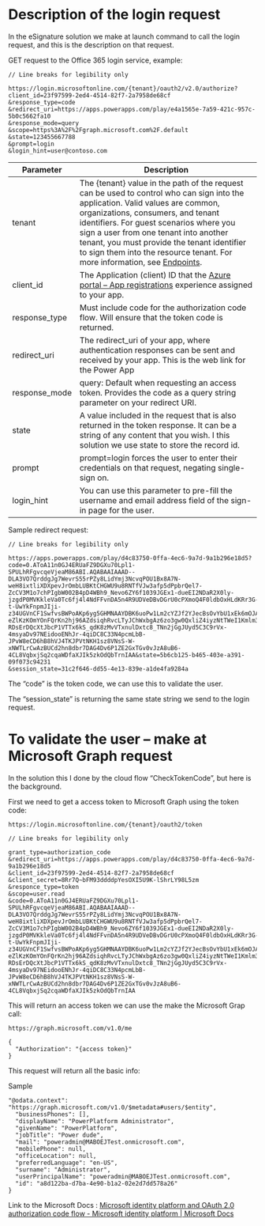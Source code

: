 # Description of the login request

In the eSignature solution we make at launch command to call the login request,
and this is the description on that request.

GET request to the Office 365 login service, example:

~~~~~~~~~~~~~~~~~~~~~~~~~~~~~~~~~~~~~~~~~~~~~~~~~~~~~~~~~~~~~~~~~~~~~~~ HTTP GET
// Line breaks for legibility only

https://login.microsoftonline.com/{tenant}/oauth2/v2.0/authorize?
client_id=23f97599-2ed4-4514-82f7-2a7958de68cf 
&response_type=code
&redirect_uri=https://apps.powerapps.com/play/e4a1565e-7a59-421c-957c-5b0c5662fa10
&response_mode=query
&scope=https%3A%2F%2Fgraph.microsoft.com%2F.default
&state=123455667788
&prompt=login
&login_hint=user@contoso.com
~~~~~~~~~~~~~~~~~~~~~~~~~~~~~~~~~~~~~~~~~~~~~~~~~~~~~~~~~~~~~~~~~~~~~~~~~~~~~~~~

| Parameter     | Description                                                                                                                                                                                                                                                                                                                                                                                                                                                                                     |
|---------------|-------------------------------------------------------------------------------------------------------------------------------------------------------------------------------------------------------------------------------------------------------------------------------------------------------------------------------------------------------------------------------------------------------------------------------------------------------------------------------------------------|
| tenant        | The {tenant} value in the path of the request can be used to control who can sign into the application. Valid values are common, organizations, consumers, and tenant identifiers. For guest scenarios where you sign a user from one tenant into another tenant, you must provide the tenant identifier to sign them into the resource tenant. For more information, see [Endpoints](https://docs.microsoft.com/en-us/azure/active-directory/develop/active-directory-v2-protocols#endpoints). |
| client_id     | The Application (client) ID that the [Azure portal – App registrations](https://go.microsoft.com/fwlink/?linkid=2083908) experience assigned to your app.                                                                                                                                                                                                                                                                                                                                       |
| response_type | Must include code for the authorization code flow. Will ensure that the token code is returned.                                                                                                                                                                                                                                                                                                                                                                                                 |
| redirect_uri  | The redirect_uri of your app, where authentication responses can be sent and received by your app. This is the web link for the Power App                                                                                                                                                                                                                                                                                                                                                       |
| response_mode | query: Default when requesting an access token. Provides the code as a query string parameter on your redirect URI.                                                                                                                                                                                                                                                                                                                                                                             |
| state         | A value included in the request that is also returned in the token response. It can be a string of any content that you wish. I this solution we use state to store the record id.                                                                                                                                                                                                                                                                                                              |
| prompt        | prompt=login forces the user to enter their credentials on that request, negating single-sign on.                                                                                                                                                                                                                                                                                                                                                                                               |
| login_hint    | You can use this parameter to pre-fill the username and email address field of the sign-in page for the user.                                                                                                                                                                                                                                                                                                                                                                                   |

Sample redirect request:

~~~~~~~~~~~~~~~~~~~~~~~~~~~~~~~~~~~~~~~~~~~~~~~~~~~~~~~~~~~~~~~~~~~~~~~~~~~ HTTP
// Line breaks for legibility only

https://apps.powerapps.com/play/d4c83750-0ffa-4ec6-9a7d-9a1b296e18d5?
code=0.AToA11n0GJ4ERUaFZ9DGXu70Lpl1-SPULhRFgvcqeVjeaM86ABI.AQABAAIAAAD--DLA3VO7QrddgJg7WevrS55rPZy8LidYmj3NcvqPOU1Bx8A7N-weH8ixtliXDXpevJrOmbLUBKtCHGWU9u8RNTfVJw3afp5dPpbrQel7-ZcCV3M1o7chPIgbW002B4pD4WBh9_Nevo6ZY6f1039JGEx1-dueEI2NDaR2X0ly-jzgdP0MVKkleVa0Tc6fj4l4NdFFvnDA5n4R9UDVeDBvDGrU0cPXmoQ4F0ldbOxHLdKRr3G-t-UwYkFnpmJIji-z34UGVnCF1SwfvsBWPoAKp6yg5GHMNAAYDBK6uoPw1Lm2cYZJf2YJecBsOvYbU1xEk6mOJAnMYQP4ZAoF_u63I3V3Y-eZlKzKOmYOnFQrKn2hj96AZdsiqhRvcLTyJChWxbgAz6zo3gw0QxliZ4iyzNtTWeI1Kmlm3QzQaawTlaytHz9SR5uUEfL5-RDsErDQcXtJbcP1VTTx6kS_qdK8zMvVTxnulDxtc8_TNn2jGgJUyd5C3C9rVx-4msyaDv97NEidooENhJr-4qiDC8C33N4pcmLbB-JPvW8eCD6hB8hVJ4TKJPVtNKH1sz8VNsS-W-xNWTLrCwAzBUCd2hn8dbr7DAG4Dv6P1ZE2GxTGv0vJzA8uB6-4CL8VqbxjSq2cqaWDfaXJIk5zkOdQbTrnIAA&state=5b6cb125-b465-403e-a391-09f073c94231
&session_state=31c2f646-dd55-4e13-839e-a1de4fa9284a
~~~~~~~~~~~~~~~~~~~~~~~~~~~~~~~~~~~~~~~~~~~~~~~~~~~~~~~~~~~~~~~~~~~~~~~~~~~~~~~~

The “code” is the token code, we can use this to validate the user.

The “session_state” is returning the same state string we send to the login
request.

# To validate the user – make at Microsoft Graph request

In the solution this I done by the cloud flow “CheckTokenCode”, but here is the
background.

First we need to get a access token to Microsoft Graph using the token code:

~~~~~~~~~~~~~~~~~~~~~~~~~~~~~~~~~~~~~~~~~~~~~~~~~~~~~~~~~~~~~~~~~~~~~~ HTTP POST
https://login.microsoftonline.com/{tenant}/oauth2/token

// Line breaks for legibility only

grant_type=authorization_code
&redirect_uri=https://apps.powerapps.com/play/d4c83750-0ffa-4ec6-9a7d-9a1b296e18d5
&client_id=23f97599-2ed4-4514-82f7-2a7958de68cf
&client_secret=8Rr7Q~bFM93ddddpYesOXI5U9K-lShrLY98L5zm
&responce_type=token
&scope=user.read
&code=0.AToA11n0GJ4ERUaFZ9DGXu70Lpl1-SPULhRFgvcqeVjeaM86ABI.AQABAAIAAAD--DLA3VO7QrddgJg7WevrS55rPZy8LidYmj3NcvqPOU1Bx8A7N-weH8ixtliXDXpevJrOmbLUBKtCHGWU9u8RNTfVJw3afp5dPpbrQel7-ZcCV3M1o7chPIgbW002B4pD4WBh9_Nevo6ZY6f1039JGEx1-dueEI2NDaR2X0ly-jzgdP0MVKkleVa0Tc6fj4l4NdFFvnDA5n4R9UDVeDBvDGrU0cPXmoQ4F0ldbOxHLdKRr3G-t-UwYkFnpmJIji-z34UGVnCF1SwfvsBWPoAKp6yg5GHMNAAYDBK6uoPw1Lm2cYZJf2YJecBsOvYbU1xEk6mOJAnMYQP4ZAoF_u63I3V3Y-eZlKzKOmYOnFQrKn2hj96AZdsiqhRvcLTyJChWxbgAz6zo3gw0QxliZ4iyzNtTWeI1Kmlm3QzQaawTlaytHz9SR5uUEfL5-RDsErDQcXtJbcP1VTTx6kS_qdK8zMvVTxnulDxtc8_TNn2jGgJUyd5C3C9rVx-4msyaDv97NEidooENhJr-4qiDC8C33N4pcmLbB-JPvW8eCD6hB8hVJ4TKJPVtNKH1sz8VNsS-W-xNWTLrCwAzBUCd2hn8dbr7DAG4Dv6P1ZE2GxTGv0vJzA8uB6-4CL8VqbxjSq2cqaWDfaXJIk5zkOdQbTrnIAA
~~~~~~~~~~~~~~~~~~~~~~~~~~~~~~~~~~~~~~~~~~~~~~~~~~~~~~~~~~~~~~~~~~~~~~~~~~~~~~~~

This will return an access token we can use the make the Microsoft Grap call:

~~~~~~~~~~~~~~~~~~~~~~~~~~~~~~~~~~~~~~~~~~~~~~~~~~~~~~~~~~~~~~~~~~~~~~~ HTTP GET
https://graph.microsoft.com/v1.0/me

{
  "Authorization": "{access token}"
}
~~~~~~~~~~~~~~~~~~~~~~~~~~~~~~~~~~~~~~~~~~~~~~~~~~~~~~~~~~~~~~~~~~~~~~~~~~~~~~~~

This request will return all the basic info:

Sample

~~~~~~~~~~~~~~~~~~~~~~~~~~~~~~~~~~~~~~~~~~~~~~~~~~~~~~~~~~~~~~~~~~~~~~~~~~~~~~~~
"@odata.context": "https://graph.microsoft.com/v1.0/$metadata#users/$entity",
  "businessPhones": [],
  "displayName": "PowerPlatform Administrator",
  "givenName": "PowerPlatform",
  "jobTitle": "Power dude",
  "mail": "poweradmin@MABOEJTest.onmicrosoft.com",
  "mobilePhone": null,
  "officeLocation": null,
  "preferredLanguage": "en-US",
  "surname": "Administrator",
  "userPrincipalName": "poweradmin@MABOEJTest.onmicrosoft.com",
  "id": "a8d122ba-d7ba-4e90-b1a2-02e2d7dd578a26"
}
~~~~~~~~~~~~~~~~~~~~~~~~~~~~~~~~~~~~~~~~~~~~~~~~~~~~~~~~~~~~~~~~~~~~~~~~~~~~~~~~

Link to the Microsoft Docs : [Microsoft identity platform and OAuth 2.0
authorization code flow - Microsoft identity platform \| Microsoft
Docs](https://docs.microsoft.com/en-us/azure/active-directory/develop/v2-oauth2-auth-code-flow)
